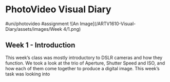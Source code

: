 # PhotoVideo Visual Diary
#uni/photovideo #assignment
![An Image](/ARTV1610-Visual-Diary/assets/images/Week 4/1.png)
## Week 1 - Introduction
This week’s class was mostly introductory to DSLR cameras and how they function. We took a look at the trio of Aperture, Shutter Speed and ISO, and how each of them come together to produce a digital image. This week’s task was looking into 
